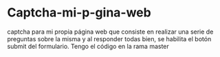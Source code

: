 # Captcha-mi-p-gina-web
captcha para mi propia página web que consiste en realizar una serie de preguntas sobre la misma y al responder todas bien, se habilita el botón submit del formulario.
Tengo el código en la rama master
